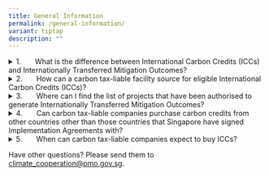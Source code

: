 ```yaml
---
title: General Information
permalink: /general-information/
variant: tiptap
description: ""
---
```

<div data-type="detailGroup" class="isomer-accordion isomer-accordion-white">
<details class="isomer-details">
<summary>1.&nbsp;&nbsp;&nbsp;&nbsp;&nbsp;&nbsp; What is the difference between
International Carbon Credits (ICCs) and Internationally Transferred Mitigation
Outcomes?</summary>
<div data-type="detailsContent" class="isomer-details-content">
<p>International Carbon Credits (ICCs) are ITMOs (Internationally Transferred
Mitigation Outcomes) under Article 6 of the Paris Agreement that meet the
requirements set out under Singapore’s ICC framework. Refer to <a href="https://www.mse.gov.sg/latest-news/eligibility-criteria-for-internationalcarboncredits" rel="noopener noreferrer nofollow" target="_blank">this link</a> for
more information on the ICC framework.</p>
</div>
</details>
<details class="isomer-details">
<summary>2.&nbsp;&nbsp;&nbsp;&nbsp;&nbsp;&nbsp; How can a carbon tax-liable facility
source for eligible International Carbon Credits (ICCs)?</summary>
<div data-type="detailsContent" class="isomer-details-content">
<p>Tax-liable facilities can work with project developers or third-party
service provider to either source eligible ICCs from existing projects
or develop new ones.</p>
<p>Companies that wish to develop their own ICC projects may refer to information
the processes under each Implementation Agreement and participation criteria
to ensure that the ICCs generated from their projects will be accepted
under the carbon tax.</p>
</div>
</details>
<details class="isomer-details">
<summary>3.&nbsp;&nbsp;&nbsp;&nbsp;&nbsp;&nbsp; Where can I find the list of projects
that have been authorised to generate Internationally Transferred Mitigation
Outcomes?</summary>
<div data-type="detailsContent" class="isomer-details-content">
<p>Companies may refer to the Implementation Agreement (IA) <a href="https://www.carbonmarkets-cooperation.gov.sg/project-register/overall-register/" rel="noopener noreferrer nofollow" target="_blank">project register</a>,
which will list the projects that have been authorised under the IA for
corresponding adjustments.</p>
</div>
</details>
<details class="isomer-details">
<summary>4.&nbsp;&nbsp;&nbsp;&nbsp;&nbsp;&nbsp; Can carbon tax-liable companies
purchase carbon credits from other countries other than those countries
that Singapore have signed Implementation Agreements with?</summary>
<div data-type="detailsContent" class="isomer-details-content">
<p>No. To comply with Article 6.2 of the Paris Agreement, carbon credits
from projects hosted in countries without an implementation agreement are
not allowed to be used to offset carbon-tax liability under Singapore’s
ICC Framework.</p>
</div>
</details>
<details class="isomer-details">
<summary>5.&nbsp;&nbsp;&nbsp;&nbsp;&nbsp;&nbsp; When can carbon tax-liable companies
expect to buy ICCs?</summary>
<div data-type="detailsContent" class="isomer-details-content">
<p>Under the ICC Framework, carbon tax-liable companies may use eligible
ICCs to offset up to 5% of their carbon tax liabilities annually.</p>
<p>Singapore has signed legally binding Implementation Agreements (IAs) with
seven countries – Papua New Guinea, Ghana, Bhutan, Peru, Chile, Rwanda,
Paraguay. We are actively working with our counterparts to further our
collaboration and operationalise these partnerships and to generate eligible
ICCs from projects authorised under these IAs.</p>
<p>In the meantime, there may be a constrained supply of ICCs for emissions
year 2024. In light of this, taxable facilities will be allowed to roll
over their unutilised ICC offset limit, of up to 5% of taxable emissions
in 2024, to emissions year 2025. This will allow more time for projects
to be authorised under Singapore’s Article 6 IAs, and for these projects
to generate eligible ICCs.</p>
<p>For more information, please refer to the documents for each partner country
on available on this website (e.g., for <a href="https://www.carbonmarkets-cooperation.gov.sg/overview/" rel="noopener noreferrer nofollow" target="_blank">Ghana</a>).</p>
</div>
</details>
</div>
<p>Have other questions? Please send them to <a href="mailto:climate_cooperation@pmo.gov.sg" rel="noopener noreferrer nofollow" target="_blank">climate_cooperation@pmo.gov.sg</a>.</p>